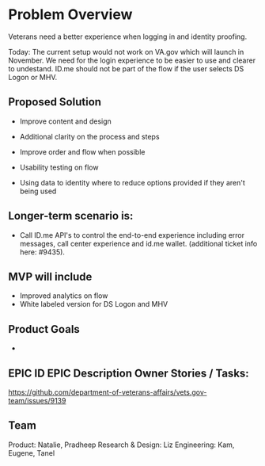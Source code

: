 # Problem Overview
Veterans need a better experience when logging in and identity proofing.  

Today: The current setup would not work on VA.gov which will launch in November.  We need for the login experience to be easier to use and clearer to undestand.  ID.me should not be part of the flow if the user selects DS Logon or MHV. 

## Proposed Solution

- Improve content and design

- Additional clarity on the process and steps 

- Improve order and flow when possible 

- Usability testing on flow

- Using data to identity where to reduce options provided if they aren't being used 


## Longer-term scenario is:

- Call ID.me API's to control the end-to-end experience including error messages, call center experience and id.me wallet.  (additional ticket info here: #9435). 

## MVP will include
- Improved analytics on flow
- White labeled version for DS Logon and MHV

## Product Goals

- 

## EPIC ID	EPIC Description	Owner	Stories / Tasks: 

https://github.com/department-of-veterans-affairs/vets.gov-team/issues/9139


## Team

Product: Natalie, Pradheep 
Research & Design: Liz
Engineering: Kam, Eugene, Tanel
